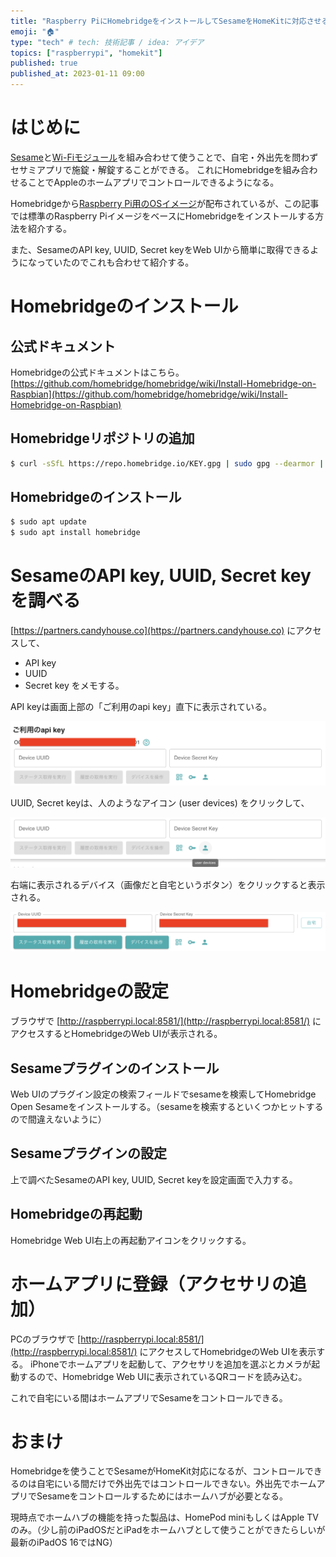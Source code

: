 ```yaml
---
title: "Raspberry PiにHomebridgeをインストールしてSesameをHomeKitに対応させる"
emoji: "🏠"
type: "tech" # tech: 技術記事 / idea: アイデア
topics: ["raspberrypi", "homekit"]
published: true
published_at: 2023-01-11 09:00
---
```

# はじめに

[Sesame](https://jp.candyhouse.co/products/sesame4)と[Wi-Fiモジュール](https://jp.candyhouse.co/products/new-wifi)を組み合わせて使うことで、自宅・外出先を問わずセサミアプリで施錠・解錠することができる。
これにHomebridgeを組み合わせることでAppleのホームアプリでコントロールできるようになる。

Homebridgeから[Raspberry Pi用のOSイメージ](https://github.com/homebridge/homebridge-raspbian-image/wiki/Getting-Started)が配布されているが、この記事では標準のRaspberry PiイメージをベースにHomebridgeをインストールする方法を紹介する。

また、SesameのAPI key, UUID, Secret keyをWeb UIから簡単に取得できるようになっていたのでこれも合わせて紹介する。

# Homebridgeのインストール

## 公式ドキュメント

Homebridgeの公式ドキュメントはこちら。
[https://github.com/homebridge/homebridge/wiki/Install-Homebridge-on-Raspbian](https://github.com/homebridge/homebridge/wiki/Install-Homebridge-on-Raspbian)

## Homebridgeリポジトリの追加

```sh
$ curl -sSfL https://repo.homebridge.io/KEY.gpg | sudo gpg --dearmor | sudo tee /usr/share/keyrings/homebridge.gpg  > /dev/null
```

## Homebridgeのインストール

```sh
$ sudo apt update
$ sudo apt install homebridge
```

# SesameのAPI key, UUID, Secret keyを調べる

[https://partners.candyhouse.co](https://partners.candyhouse.co) にアクセスして、
- API key
- UUID
- Secret key
をメモする。

API keyは画面上部の「ご利用のapi key」直下に表示されている。

![](/images/4ed159676e7032/apikey.png)

UUID, Secret keyは、人のようなアイコン (user devices) をクリックして、

![](/images/4ed159676e7032/uuid00.png)

右端に表示されるデバイス（画像だと自宅というボタン）をクリックすると表示される。

![](/images/4ed159676e7032/uuid01.png)

# Homebridgeの設定

ブラウザで [http://raspberrypi.local:8581/](http://raspberrypi.local:8581/) にアクセスするとHomebridgeのWeb UIが表示される。

## Sesameプラグインのインストール

Web UIのプラグイン設定の検索フィールドでsesameを検索してHomebridge Open Sesameをインストールする。（sesameを検索するといくつかヒットするので間違えないように）

## Sesameプラグインの設定

上で調べたSesameのAPI key, UUID, Secret keyを設定画面で入力する。

## Homebridgeの再起動

Homebridge Web UI右上の再起動アイコンをクリックする。

# ホームアプリに登録（アクセサリの追加）

PCのブラウザで [http://raspberrypi.local:8581/](http://raspberrypi.local:8581/) にアクセスしてHomebridgeのWeb UIを表示する。
iPhoneでホームアプリを起動して、アクセサリを追加を選ぶとカメラが起動するので、Homebridge Web UIに表示されているQRコードを読み込む。

これで自宅にいる間はホームアプリでSesameをコントロールできる。

# おまけ

Homebridgeを使うことでSesameがHomeKit対応になるが、コントロールできるのは自宅にいる間だけで外出先ではコントロールできない。外出先でホームアプリでSesameをコントロールするためにはホームハブが必要となる。

現時点でホームハブの機能を持った製品は、HomePod miniもしくはApple TVのみ。（少し前のiPadOSだとiPadをホームハブとして使うことができたらしいが最新のiPadOS 16ではNG）
